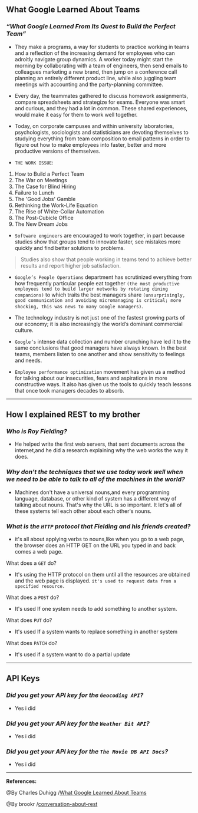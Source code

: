 ## **What Google Learned About Teams**


### ***“What Google Learned From Its Quest to Build the Perfect Team”***
- They make a programs, a way for students to practice working in teams and a reflection of the increasing demand for employees who can adroitly navigate group dynamics. A worker today might start the morning by collaborating with a team of engineers, then send emails to colleagues marketing a new brand, then jump on a conference call planning an entirely different product line, while also juggling team meetings with accounting and the party-planning committee. 
- Every day, the  teammates gathered to discuss homework assignments, compare spreadsheets and strategize for exams. Everyone was smart and curious, and they had a lot in common. These shared experiences, would make it easy for them to work well together. 

- Today, on corporate campuses and within university laboratories, psychologists, sociologists and statisticians are devoting themselves to studying everything from team composition to email patterns in order to figure out how to make employees into faster, better and more productive versions of themselves.

- `THE WORK ISSUE`: 
1. How to Build a Perfect Team
2. The War on Meetings
3. The Case for Blind Hiring
4. Failure to Lunch
5. The 'Good Jobs' Gamble
6. Rethinking the Work-Life Equation
7. The Rise of White-Collar Automation
8. The Post-Cubicle Office
9. The New Dream Jobs

- `Software engineers` are encouraged to work together, in part because studies show that groups tend to innovate faster, see mistakes more quickly and find better solutions to problems. 

>Studies also show that people working in teams tend to achieve better results and report higher job satisfaction. 

-  `Google’s People Operations` department has scrutinized everything from how frequently particular people eat together `(the most productive employees tend to build larger networks by rotating dining companions)` to which traits the best managers share `(unsurprisingly, good communication and avoiding micromanaging is critical; more shocking, this was news to many Google managers)`.

- The technology industry is not just one of the fastest growing parts of our economy; it is also increasingly the world’s dominant commercial culture. 

- `Google’s` intense data collection and number crunching have led it to the same conclusions that good managers have always known. In the best teams, members listen to one another and show sensitivity to feelings and needs.

- `Employee performance optimization` movement has given us a method for talking about our insecurities, fears and aspirations in more constructive ways. It also has given us the tools to quickly teach lessons that once took managers decades to absorb. 

------------------------------------------------

## **How I explained REST to my brother**

### ***Who is Roy Fielding?***

- He helped write the first web servers, that sent documents across the internet,and he did a research explaining why the web works the way it does. 

### ***Why don’t the techniques that we use today work well when we need to be able to talk to all of the machines in the world?***

- Machines don't have a universal nouns,and every programming language, database, or other kind of system has a different way of talking about nouns. That's why the URL is so important. It let's all of these systems tell each other about each other's nouns.

### ***What is the `HTTP` protocol that Fielding and his friends created?***

- it's all about applying verbs to nouns,like  when you go to a web page, the browser does an HTTP GET on the URL you typed in and back comes a web page.

What does a `GET` do?

- It's using the HTTP protocol on them until all the resources are obtained and the web page is displayed. `it's used to request data from a specified resource.`

What does a `POST` do?

- It's used If one system needs to add something to another system.

What does `PUT` do?

- It's used If a system wants to replace something in another system

What does `PATCH` do?

- It's used if a system want to do a partial update


----------------------------------

## **API Keys**


### ***Did you get your API key for the `Geocoding API`?***

- Yes i did

### ***Did you get your API key for the `Weather Bit API`?***

- Yes i did


### ***Did you get your API key for the `The Movie DB API Docs`?***

- Yes i did

--------------------------

**References:**

@By Charles Duhigg /[What Google Learned About Teams](https://www.nytimes.com/2016/02/28/magazine/what-google-learned-from-its-quest-to-build-the-perfect-team.html)

@By brookr /[conversation-about-rest](https://gist.github.com/brookr/5977550)

